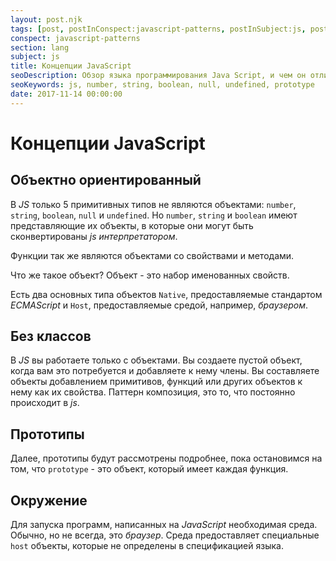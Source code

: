 ```yaml
---
layout: post.njk
tags: [post, postInConspect:javascript-patterns, postInSubject:js, postInSection:lang]
conspect: javascript-patterns
section: lang
subject: js
title: Концепции JavaScript
seoDescription: Обзор языка программирования Java Script, и чем он отличается от языков программирования, основанных на классах.
seoKeywords: js, number, string, boolean, null, undefined, prototype
date: 2017-11-14 00:00:00
---
```

# Концепции JavaScript

## Объектно ориентированный

В *JS* только 5 примитивных типов не являются объектами: `number`, `string`, `boolean`, `null` и `undefined`. Но `number`, `string` и `boolean` имеют представляющие их объекты, в которые они могут быть сконвертированы *js интерпретатором*.

Функции так же являются объектами со свойствами и методами.

Что же такое объект? Объект - это набор именованных свойств.

Есть два основных типа объектов `Native`, предоставляемые стандартом *ECMAScript* и `Host`, предоставляемые средой, например, *браузером*.

## Без классов

В *JS* вы работаете только с объектами. Вы создаете пустой объект, когда вам это потребуется и добавляете к нему члены. Вы составляете объекты добавлением примитивов, функций или других объектов к нему как их свойства. Паттерн композиция, это то, что постоянно происходит в *js*.

## Прототипы

Далее, прототипы будут рассмотрены подробнее, пока остановимся на том, что `prototype` - это объект, который имеет каждая функция.

## Окружение

Для запуска программ, написанных на *JavaScript* необходимая среда. Обычно, но не всегда, это *браузер*. Среда предоставляет специальные `host` объекты, которые не определены в спецификацией языка.